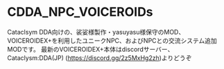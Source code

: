 # CDDA_NPC_VOICEROIDs
Cataclsym DDA向けの、裟娑様製作・yasuyasu様保守のMOD、VOICEROIDEX+を利用したユニークNPC、およびNPCとの交流システム追加MODです。
最新のVOICEROIDEX+本体はdiscordサーバー、Cataclysm:DDA(JP) (https://discord.gg/2z5MxHg2zh)よりどうぞ
